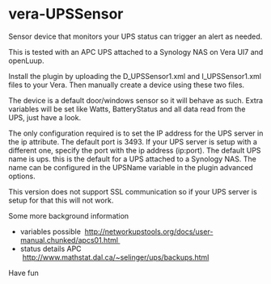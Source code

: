 # vera-UPSSensor
Sensor device that monitors your UPS status can trigger an alert as needed.

This is tested with an APC UPS attached to a Synology NAS on Vera UI7 and openLuup.

Install the plugin by uploading the D_UPSSensor1.xml and I_UPSSensor1.xml files to your Vera. Then manually create a device using these two files.

The device is a default door/windows sensor so it will behave as such. Extra variables will be set like Watts, BatteryStatus and all data read from the UPS, just have a look.

The only configuration required is to set the IP address for the UPS server in the ip attribute. The default port is 3493. If your UPS server is setup with a different one, specify the port with the ip address (ip:port). The default UPS name is ups. this is the default for a UPS attached to a Synology NAS. The name can be configured in the UPSName variable in the plugin advanced options.

This version does not support SSL communication so if your UPS server is setup for that this will not work.

Some more background information 
- variables possible  http://networkupstools.org/docs/user-manual.chunked/apcs01.html 
- status details APC  http://www.mathstat.dal.ca/~selinger/ups/backups.html

Have fun
